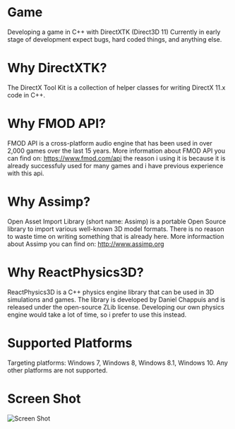 # Game
Developing a game in C++ with DirectXTK (Direct3D 11)
Currently in early stage of development expect bugs, hard coded things, and anything else.

# Why DirectXTK?
The DirectX Tool Kit is a collection of helper classes for writing DirectX 11.x code in C++.

# Why FMOD API?
FMOD API is a cross-platform audio engine that has been used in over 2,000 games over the last 15 years.
More information about FMOD API you can find on: https://www.fmod.com/api the reason i using it is
because it is already successfuly used for many games and i have previous experience with this api.

# Why Assimp?
Open Asset Import Library (short name: Assimp) is a portable Open Source library to import various
well-known 3D model formats. There is no reason to waste time on writing something that is already here.
More informaction about Assimp you can find on: http://www.assimp.org

# Why ReactPhysics3D?
ReactPhysics3D is a C++ physics engine library that can be used in 3D simulations and games.
The library is developed by Daniel Chappuis and is released under the open-source ZLib license.
Developing our own physics engine would take a lot of time, so i prefer to use this instead.

# Supported Platforms
Targeting platforms: Windows 7, Windows 8, Windows 8.1, Windows 10.
Any other platforms are not supported.

# Screen Shot
![Screen Shot](/../master/Screenshot.png?raw=true "Screen Shot")